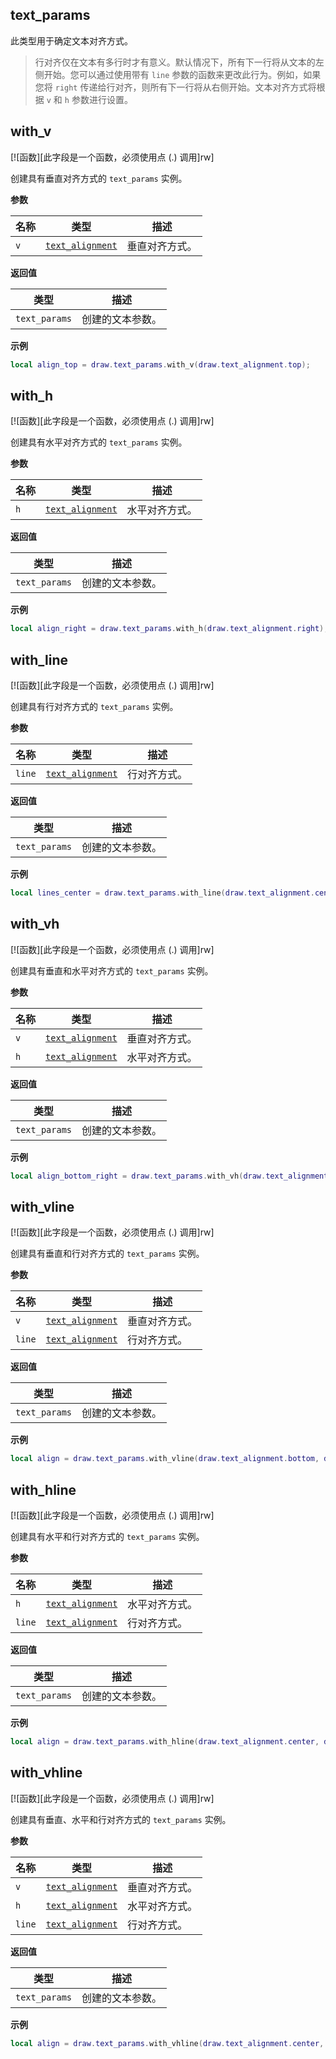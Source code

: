 ## text_params

此类型用于确定文本对齐方式。

> 行对齐仅在文本有多行时才有意义。默认情况下，所有下一行将从文本的左侧开始。您可以通过使用带有 `line` 参数的函数来更改此行为。例如，如果您将 `right` 传递给行对齐，则所有下一行将从右侧开始。文本对齐方式将根据 `v` 和 `h` 参数进行设置。

## with_v

[![函数][此字段是一个函数，必须使用点 (.) 调用]rw]

创建具有垂直对齐方式的 `text_params` 实例。

**参数**

| 名称 | 类型 | 描述 |
| ---- | ---- | ----------- |
| `v` | [`text_alignment`](/api/draw/layer/text-params/text-alignment "此枚举确定绘制文本时如何对齐文本。") | 垂直对齐方式。 |

**返回值**

| 类型 | 描述 |
| ---- | ----------- |
| `text_params` | 创建的文本参数。 |

**示例**

```lua
local align_top = draw.text_params.with_v(draw.text_alignment.top);
```

## with_h

[![函数][此字段是一个函数，必须使用点 (.) 调用]rw]

创建具有水平对齐方式的 `text_params` 实例。

**参数**

| 名称 | 类型 | 描述 |
| ---- | ---- | ----------- |
| `h` | [`text_alignment`](/api/draw/layer/text-params/text-alignment "此枚举确定绘制文本时如何对齐文本。") | 水平对齐方式。 |

**返回值**

| 类型 | 描述 |
| ---- | ----------- |
| `text_params` | 创建的文本参数。 |

**示例**

```lua
local align_right = draw.text_params.with_h(draw.text_alignment.right);
```

## with_line

[![函数][此字段是一个函数，必须使用点 (.) 调用]rw]

创建具有行对齐方式的 `text_params` 实例。

**参数**

| 名称 | 类型 | 描述 |
| ---- | ---- | ----------- |
| `line` | [`text_alignment`](/api/draw/layer/text-params/text-alignment "此枚举确定绘制文本时如何对齐文本。") | 行对齐方式。 |

**返回值**

| 类型 | 描述 |
| ---- | ----------- |
| `text_params` | 创建的文本参数。 |

**示例**

```lua
local lines_center = draw.text_params.with_line(draw.text_alignment.center);
```

## with_vh

[![函数][此字段是一个函数，必须使用点 (.) 调用]rw]

创建具有垂直和水平对齐方式的 `text_params` 实例。

**参数**

| 名称 | 类型 | 描述 |
| ---- | ---- | ----------- |
| `v` | [`text_alignment`](/api/draw/layer/text-params/text-alignment "此枚举确定绘制文本时如何对齐文本。") | 垂直对齐方式。 |
| `h` | [`text_alignment`](/api/draw/layer/text-params/text-alignment "此枚举确定绘制文本时如何对齐文本。") | 水平对齐方式。 |

**返回值**

| 类型 | 描述 |
| ---- | ----------- |
| `text_params` | 创建的文本参数。 |

**示例**

```lua
local align_bottom_right = draw.text_params.with_vh(draw.text_alignment.bottom, draw.text_alignment.right);
```

## with_vline

[![函数][此字段是一个函数，必须使用点 (.) 调用]rw]

创建具有垂直和行对齐方式的 `text_params` 实例。

**参数**

| 名称 | 类型 | 描述 |
| ---- | ---- | ----------- |
| `v` | [`text_alignment`](/api/draw/layer/text-params/text-alignment "此枚举确定绘制文本时如何对齐文本。") | 垂直对齐方式。 |
| `line` | [`text_alignment`](/api/draw/layer/text-params/text-alignment "此枚举确定绘制文本时如何对齐文本。") | 行对齐方式。 |

**返回值**

| 类型 | 描述 |
| ---- | ----------- |
| `text_params` | 创建的文本参数。 |

**示例**

```lua
local align = draw.text_params.with_vline(draw.text_alignment.bottom, draw.text_alignment.center);
```

## with_hline

[![函数][此字段是一个函数，必须使用点 (.) 调用]rw]

创建具有水平和行对齐方式的 `text_params` 实例。

**参数**

| 名称 | 类型 | 描述 |
| ---- | ---- | ----------- |
| `h` | [`text_alignment`](/api/draw/layer/text-params/text-alignment "此枚举确定绘制文本时如何对齐文本。") | 水平对齐方式。 |
| `line` | [`text_alignment`](/api/draw/layer/text-params/text-alignment "此枚举确定绘制文本时如何对齐文本。") | 行对齐方式。 |

**返回值**

| 类型 | 描述 |
| ---- | ----------- |
| `text_params` | 创建的文本参数。 |

**示例**

```lua
local align = draw.text_params.with_hline(draw.text_alignment.center, draw.text_alignment.center);
```

## with_vhline

[![函数][此字段是一个函数，必须使用点 (.) 调用]rw]

创建具有垂直、水平和行对齐方式的 `text_params` 实例。

**参数**

| 名称 | 类型 | 描述 |
| ---- | ---- | ----------- |
| `v` | [`text_alignment`](/api/draw/layer/text-params/text-alignment "此枚举确定绘制文本时如何对齐文本。") | 垂直对齐方式。 |
| `h` | [`text_alignment`](/api/draw/layer/text-params/text-alignment "此枚举确定绘制文本时如何对齐文本。") | 水平对齐方式。 |
| `line` | [`text_alignment`](/api/draw/layer/text-params/text-alignment "此枚举确定绘制文本时如何对齐文本。") | 行对齐方式。 |

**返回值**

| 类型 | 描述 |
| ---- | ----------- |
| `text_params` | 创建的文本参数。 |

**示例**

```lua
local align = draw.text_params.with_vhline(draw.text_alignment.center, draw.text_alignment.center);
```